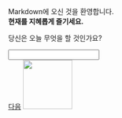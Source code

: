 Markdown에 오신 것을 환영합니다.<br>
<strong>현재를 지혜롭게 즐기세요.</strong><br>
<p>당신은 오늘 무엇을 할 것인가요?</p>
<input type="text"/><br/>
<a href="https://daum.net">다음</a>
<img src="https://www.tattahome.com/en/cups/24063-le-creuset-cappuccino-cup-london-200-cherry-0843251105168.html" width="100px"/>
